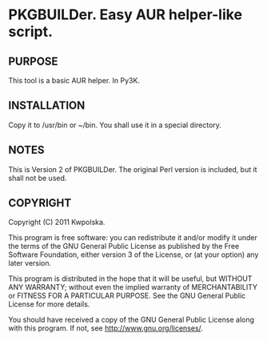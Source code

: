 PKGBUILDer.  Easy AUR helper-like script.
==============

PURPOSE
-------
This tool is a basic AUR helper.  In Py3K.

INSTALLATION
------------
Copy it to /usr/bin or ~/bin.  You shall use it in a special directory.

NOTES
-----
This is Version 2 of PKGBUILDer.  The original Perl version is included,
but it shall not be used.

COPYRIGHT
---------
Copyright (C) 2011 Kwpolska.

This program is free software: you can redistribute it and/or modify
it under the terms of the GNU General Public License as published by
the Free Software Foundation, either version 3 of the License, or
(at your option) any later version.

This program is distributed in the hope that it will be useful,
but WITHOUT ANY WARRANTY; without even the implied warranty of
MERCHANTABILITY or FITNESS FOR A PARTICULAR PURPOSE.  See the
GNU General Public License for more details.

You should have received a copy of the GNU General Public License
along with this program.  If not, see <http://www.gnu.org/licenses/>.
